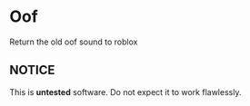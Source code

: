 # Oof

Return the old oof sound to roblox

## NOTICE

This is **untested** software. Do not expect it to work flawlessly.
